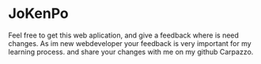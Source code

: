 # JoKenPo

Feel free to get this web aplication, and give a feedback where is need changes.
As im new webdeveloper your feedback is very important for my learning process.
and share your changes with me on my github Carpazzo.
